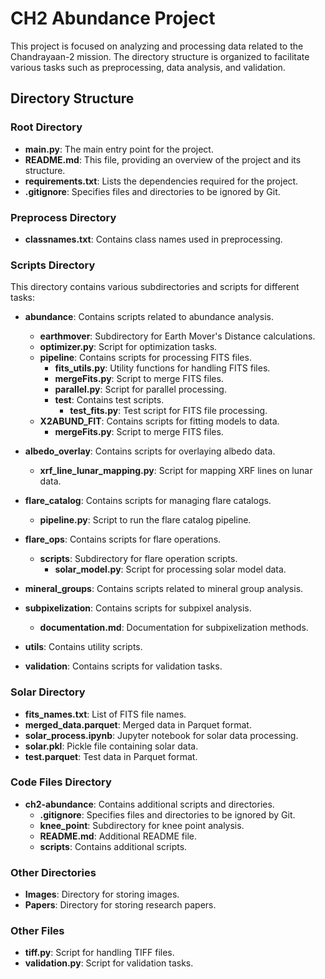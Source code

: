 # CH2 Abundance Project

This project is focused on analyzing and processing data related to the Chandrayaan-2 mission. The directory structure is organized to facilitate various tasks such as preprocessing, data analysis, and validation.

## Directory Structure

### Root Directory

- **main.py**: The main entry point for the project.
- **README.md**: This file, providing an overview of the project and its structure.
- **requirements.txt**: Lists the dependencies required for the project.
- **.gitignore**: Specifies files and directories to be ignored by Git.

### Preprocess Directory

- **classnames.txt**: Contains class names used in preprocessing.

### Scripts Directory

This directory contains various subdirectories and scripts for different tasks:

- **abundance**: Contains scripts related to abundance analysis.
  - **earthmover**: Subdirectory for Earth Mover's Distance calculations.
  - **optimizer.py**: Script for optimization tasks.
  - **pipeline**: Contains scripts for processing FITS files.
    - **fits_utils.py**: Utility functions for handling FITS files.
    - **mergeFits.py**: Script to merge FITS files.
    - **parallel.py**: Script for parallel processing.
    - **test**: Contains test scripts.
      - **test_fits.py**: Test script for FITS file processing.
  - **X2ABUND_FIT**: Contains scripts for fitting models to data.
    - **mergeFits.py**: Script to merge FITS files.

- **albedo_overlay**: Contains scripts for overlaying albedo data.
  - **xrf_line_lunar_mapping.py**: Script for mapping XRF lines on lunar data.

- **flare_catalog**: Contains scripts for managing flare catalogs.
  - **pipeline.py**: Script to run the flare catalog pipeline.

- **flare_ops**: Contains scripts for flare operations.
  - **scripts**: Subdirectory for flare operation scripts.
    - **solar_model.py**: Script for processing solar model data.

- **mineral_groups**: Contains scripts related to mineral group analysis.

- **subpixelization**: Contains scripts for subpixel analysis.
  - **documentation.md**: Documentation for subpixelization methods.

- **utils**: Contains utility scripts.

- **validation**: Contains scripts for validation tasks.

### Solar Directory

- **fits_names.txt**: List of FITS file names.
- **merged_data.parquet**: Merged data in Parquet format.
- **solar_process.ipynb**: Jupyter notebook for solar data processing.
- **solar.pkl**: Pickle file containing solar data.
- **test.parquet**: Test data in Parquet format.

### Code Files Directory

- **ch2-abundance**: Contains additional scripts and directories.
  - **.gitignore**: Specifies files and directories to be ignored by Git.
  - **knee_point**: Subdirectory for knee point analysis.
  - **README.md**: Additional README file.
  - **scripts**: Contains additional scripts.

### Other Directories

- **Images**: Directory for storing images.
- **Papers**: Directory for storing research papers.

### Other Files

- **tiff.py**: Script for handling TIFF files.
- **validation.py**: Script for validation tasks.
